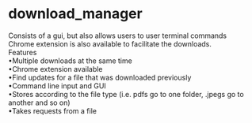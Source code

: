 # download_manager
Consists of a gui, but also allows users to user terminal commands</br>
Chrome extension is also available to facilitate the downloads.</br>
Features <br/>
  •Multiple downloads at the same time<br/>
  •Chrome extension available</br>
  •Find updates for a file that was downloaded previously </br>
  •Command line input and GUI</br>
  •Stores according to the file type (i.e. pdfs go to one folder, .jpegs go to another and so on)</br>
  •Takes requests from a file

